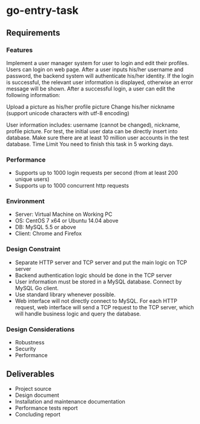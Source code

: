 # go-entry-task

## Requirements
### Features
Implement a user manager system for user to login and edit their profiles. Users can login on web page.
After a user inputs his/her username and password, the backend system will authenticate his/her identity. If the login is successful, the relevant user information is displayed, otherwise an error message will be shown.
After a successful login, a user can edit the following information:

Upload a picture as his/her profile picture
Change his/her nickname (support unicode characters with utf­-8 encoding)

User information includes: username (cannot be changed), nickname, profile picture.  For test, the initial user data can be directly insert into database. Make sure there are at least 10 million user accounts in the test database.
Time Limit
You need to finish this task in 5 working days.

### Performance

- Supports up to 1000 login requests per second (from at least 200 unique users)
- Supports up to 1000 concurrent http requests

### Environment

- Server: Virtual Machine on Working PC
- OS: CentOS 7 x64 or Ubuntu 14.04 above
- DB: MySQL 5.5 or above
- Client: Chrome and Firefox

### Design Constraint

- Separate HTTP server and TCP server and put the main logic on TCP server
- Backend authentication logic should be done in the TCP server
- User information must be stored in a MySQL database. Connect by MySQL Go client.
- Use standard library whenever possible.
- Web interface will not directly connect to MySQL. For each HTTP request, web interface will send a TCP request to the TCP server, which will handle business logic and query the database.

### Design Considerations

- Robustness
- Security
- Performance

## Deliverables

- Project source
- Design document
- Installation and maintenance documentation
- Performance tests report
- Concluding report


